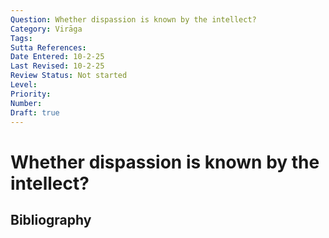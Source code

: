 ```yaml
---
Question: Whether dispassion is known by the intellect?
Category: Virāga
Tags: 
Sutta References: 
Date Entered: 10-2-25
Last Revised: 10-2-25
Review Status: Not started
Level: 
Priority: 
Number: 
Draft: true
---
```


# Whether dispassion is known by the intellect?

## Bibliography

<!-- 

Notes:



-->